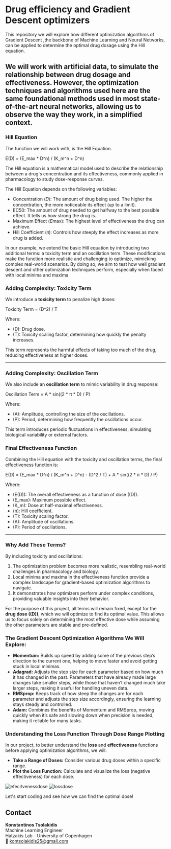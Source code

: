 # Drug efficiency and Gradient Descent optimizers

This repository we will explore how different optimization algorithms of Gradient Descent ,the backbone of Machine Learning and Neural Networks, can be applied to determine the optimal drug dosage using the Hill equation.

We will work with artificial data, to simulate the relationship between drug dosage and effectiveness.
However, the optimization techniques and algorithms used here are the same foundational methods used in most state-of-the-art neural networks, allowing us to observe the way they work, in a simplified context.
---

###  Hill Equation
The function we will work with, is the Hill Equation.

E(D) = (E_max * D^n) / (K_m^n + D^n)

The Hill equation is a mathematical model used to describe the relationship between a drug's concentration and its effectiveness, commonly applied in pharmacology to study dose-response curves.

The Hill Equation depends on the following variables: 
 - Concentration (𝐷): The amount of drug being used. The higher the concentration, the more noticeable its effect (up to a limit).
 - EC50: The amount of drug needed to get halfway to the best possible effect. It tells us how strong the drug is.
 - Maximum Effect (𝐸max): The highest level of effectiveness the drug can achieve.
 - Hill Coefficient (𝑛): Controls how steeply the effect increases as more drug is added.

 In our example, we extend the basic Hill equation by introducing two additional terms: a toxicity term and an oscillation term. These modifications make the function more realistic and challenging to optimize, mimicking complex real-world scenarios. By doing so, we aim to test how well gradient descent and other optimization techniques perform, especially when faced with local minima and maxima.

### **Adding Complexity: Toxicity Term**
We introduce a **toxicity term** to penalize high doses:

Toxicity Term = (D^2) / T

Where:
- (D): Drug dose.
- (T): Toxicity scaling factor, determining how quickly the penalty increases.

This term represents the harmful effects of taking too much of the drug, reducing effectiveness at higher doses.

---

### **Adding Complexity: Oscillation Term**
We also include an **oscillation term** to mimic variability in drug response:

Oscillation Term = A * sin((2 * π * D) / P)

Where:
- (A): Amplitude, controlling the size of the oscillations.
- (P): Period, determining how frequently the oscillations occur.

This term introduces periodic fluctuations in effectiveness, simulating biological variability or external factors.

###  **Final Effectiveness Function**
Combining the Hill equation with the toxicity and oscillation terms, the final effectiveness function is:

E(D) = (E_max * D^n) / (K_m^n + D^n) - (D^2 / T) + A * sin((2 * π * D) / P)


Where:
- (E(D)): The overall effectiveness as a function of dose (\(D\)).
- (E_max): Maximum possible effect.
- (K_m): Dose at half-maximal effectiveness.
- (n): Hill coefficient.
- (T): Toxicity scaling factor.
- (A): Amplitude of oscillations.
- (P): Period of oscillations.

---

### **Why Add These Terms?**
By including toxicity and oscillations:
1. The optimization problem becomes more realistic, resembling real-world challenges in pharmacology and biology.
2. Local minima and maxima in the effectiveness function provide a complex landscape for gradient-based optimization algorithms to navigate.
3. It demonstrates how optimizers perform under complex conditions, providing valuable insights into their behavior.

For the purpose of this project, all terms will remain fixed, except for the **drug dose (\(D\))**, which we will optimize to find its optimal value. This allows us to focus solely on determining the most effective dose while assuming the other parameters are stable and pre-defined.

### The Gradient Descent Optimization Algorithms We Will Explore:
- **Momentum:** Builds up speed by adding some of the previous step’s direction to the current one, helping to move faster and avoid getting stuck in local minimas.  
- **Adagrad:** Adjusts the step size for each parameter based on how much it has changed in the past. Parameters that have already made large changes take smaller steps, while those that haven’t changed much take larger steps, making it useful for handling uneven data.  
- **RMSprop:** Keeps track of how steep the changes are for each parameter and adjusts the step size accordingly, ensuring the learning stays steady and controlled.  
- **Adam:** Combines the benefits of Momentum and RMSprop, moving quickly when it’s safe and slowing down when precision is needed, making it reliable for many tasks.  

### Understanding the Loss Function Through Dose Range Plotting

In our project, to better understand the **loss** and **effectiveness** functions before applying optimization algorithms, we will:

- **Take a Range of Doses:** Consider various drug doses within a specific range.
- **Plot the Loss Function:** Calculate and visualize the loss (negative effectiveness) for each dose.

![efecitvenessdose](https://github.com/user-attachments/assets/d6db59d3-e7d8-4c80-9635-c8346647dd27)
![lossdose](https://github.com/user-attachments/assets/01d9b845-2477-44fd-9b39-82af6de9bb7f)


Let's start coding and see how we can find the optimal dose!


 

## Contact

**Konstantinos Tsolakidis**  
Machine Learning Engineer  
Hatzakis Lab - University of Copenhagen  
📧 kontsolakidis25@gmail.com  
